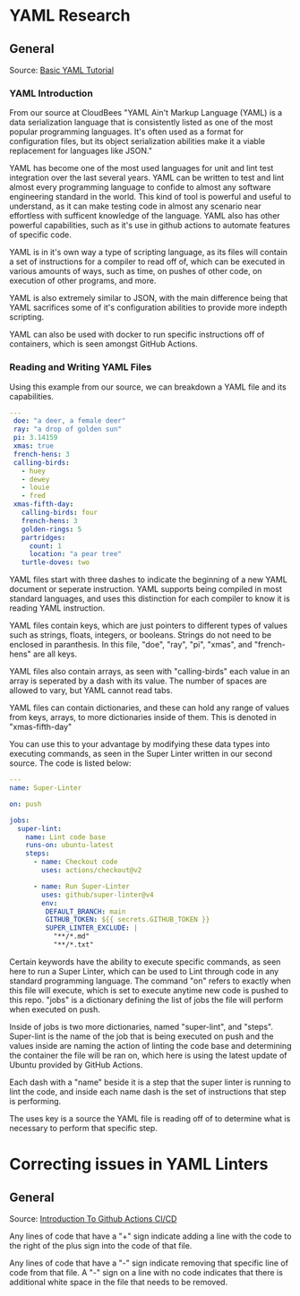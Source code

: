 # YAML Research
## General

Source: [Basic YAML Tutorial](https://www.cloudbees.com/blog/yaml-tutorial-everything-you-need-get-started)

### YAML Introduction
From our source at CloudBees "YAML Ain't Markup Language (YAML) is a data serialization language that is consistently listed as one of the most popular programming 
languages. It's often used as a format for configuration files, but its object serialization abilities make it a viable replacement for languages like JSON."

YAML has become one of the most used languages for unit and lint test integration over the last several years. YAML can be written to test and lint almost every
programming language to confide to almost any software engineering standard in the world. This kind of tool is powerful and useful to understand, as it can make
testing code in almost any scenario near effortless with sufficent knowledge of the language. YAML also has other powerful capabilities, such as it's use in github
actions to automate features of specific code.

YAML is in it's own way a type of scripting language, as its files will contain a set of instructions for a compiler to read off of, which can be executed in 
various amounts of ways, such as time, on pushes of other code, on execution of other programs, and more. 

YAML is also extremely similar to JSON, with the main difference being that YAML sacrifices some of it's configuration abilities to provide more indepth scripting.

YAML can also be used with docker to run specific instructions off of containers, which is seen amongst GitHub Actions.

### Reading and Writing YAML Files
Using this example from our source, we can breakdown a YAML file and its capabilities.
```yaml
---
 doe: "a deer, a female deer"
 ray: "a drop of golden sun"
 pi: 3.14159
 xmas: true
 french-hens: 3
 calling-birds:
   - huey
   - dewey
   - louie
   - fred
 xmas-fifth-day:
   calling-birds: four
   french-hens: 3
   golden-rings: 5
   partridges:
     count: 1
     location: "a pear tree"
   turtle-doves: two
```

YAML files start with three dashes to indicate the beginning of a new YAML document or seperate instruction. YAML supports being compiled in most standard languages,
and uses this distinction for each compiler to know it is reading YAML instruction.

YAML files contain keys, which are just pointers to different types of values such as strings, floats, integers, or booleans. Strings do not need to be enclosed in
paranthesis. In this file, "doe", "ray", "pi", "xmas", and "french-hens" are all keys.

YAML files also contain arrays, as seen with "calling-birds" each value in an array is seperated by a dash with its value. The number of spaces are allowed to vary,
but YAML cannot read tabs.

YAML files can contain dictionaries, and these can hold any range of values from keys, arrays, to more dictionaries inside of them. This is denoted in "xmas-fifth-day"

You can use this to your advantage by modifying these data types into executing commands, as seen in the Super Linter written in our second source. The code is listed
below:

```yaml
---
name: Super-Linter

on: push

jobs:
  super-lint:
    name: Lint code base
    runs-on: ubuntu-latest
    steps:
      - name: Checkout code
        uses: actions/checkout@v2

      - name: Run Super-Linter
        uses: github/super-linter@v4
        env:
         DEFAULT_BRANCH: main
         GITHUB_TOKEN: ${{ secrets.GITHUB_TOKEN }}
         SUPER_LINTER_EXCLUDE: |
           "**/*.md"
           "**/*.txt"
```

Certain keywords have the ability to execute specific commands, as seen here to run a Super Linter, which can be used to Lint through code in any standard programming
language. The command "on" refers to exactly when this file will execute, which is set to execute anytime new code is pushed to this repo. "jobs" is a dictionary
defining the list of jobs the file will perform when executed on push. 

Inside of jobs is two more dictionaries, named "super-lint", and "steps". Super-lint is the name of the job that is being executed on push and the 
values inside are naming the action of linting the code base and determining the container the file will be ran on, which here is using the latest 
update of Ubuntu provided by GitHub Actions. 

Each dash with a "name" beside it is a step that the super linter is running to lint the code, and inside each name dash is the set of instructions that step is
performing.

The uses key is a source the YAML file is reading off of to determine what is necessary to perform that specific step.

# Correcting issues in YAML Linters
## General

Source: [Introduction To Github Actions CI/CD](https://www.youtube.com/watch?v=mFFXuXjVgkU)

Any lines of code that have a "+" sign indicate adding a line with the code to the right of the plus sign into the code of that file.

Any lines of code that have a "-" sign indicate removing that specific line of code from that file. A "-" sign on a line with no code indicates that there is
additional white space in the file that needs to be removed.
